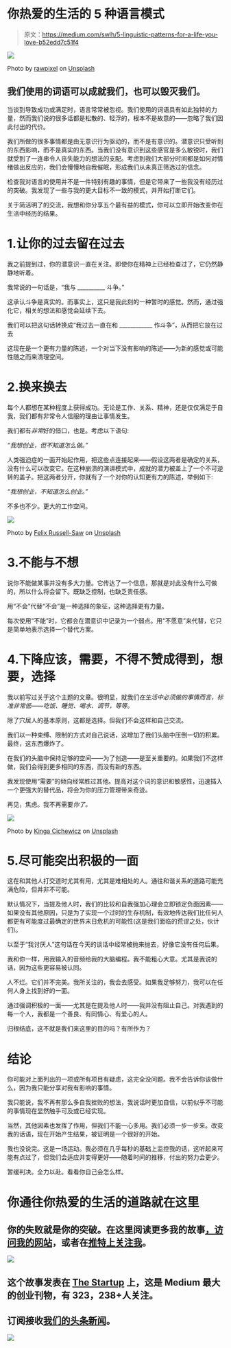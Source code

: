 # 你热爱的生活的 5 种语言模式

> 原文：<https://medium.com/swlh/5-linguistic-patterns-for-a-life-you-love-b52edd7c51f4>

![](img/34ff3efba5f7e673d7f833865ada977d.png)

Photo by [rawpixel](https://unsplash.com/@rawpixel?utm_source=medium&utm_medium=referral) on [Unsplash](https://unsplash.com?utm_source=medium&utm_medium=referral)

## 我们使用的词语可以成就我们，也可以毁灭我们。

当谈到导致成功或满足时，语言常常被忽视。我们使用的词语具有如此独特的力量，然而我们说的很多话都是松散的、轻浮的，根本不是故意的——忽略了我们因此付出的代价。

我们所做的很多事情都是由无意识行为驱动的，而不是有意识的。潜意识只受听到的东西影响，而不是真实的东西。当我们没有意识到这些感官是多么敏锐时，我们就受到了一连串令人丧失能力的想法的支配。考虑到我们大部分时间都是如何对情绪做出反应的，我们会慢慢地自我催眠，形成我们从未真正筛选过的信念。

检查我对语言的使用并不是一件特别有趣的事情，但是它带来了一些我没有经历过的突破。我发现了一些与我的更大目标不一致的模式，并开始打断它们。

关于简洁明了的交流，我想和你分享五个最有益的模式，你可以立即开始改变你在生活中经历的结果。

# 1.让你的过去留在过去

我之前提到过，你的潜意识一直在关注。即使你在精神上已经检查过了，它仍然静静地听着。

我常说的一句话是，“我与 __________ 斗争。”

这承认斗争是真实的。而事实上，这只是我此刻的一种暂时的感觉。然而，通过强化它，相关的想法和感觉会延续下去。

我们可以把这句话转换成“我过去一直在和 ____________ 作斗争”，从而把它放在过去

这现在是一个更有力量的陈述，一个对当下没有影响的陈述——为新的感觉或可能性随之而来清理空间。

# 2.换来换去

每个人都想在某种程度上获得成功。无论是工作、关系、精神，还是仅仅满足于自我，我们都有非常令人信服的理由让事情发生。

我们都有*非常*好的借口，也是。考虑以下语句:

*“我想创业，但不知道怎么做。”*

人类强迫症的一面开始起作用，把这些点连接起来——假设这两者是确定的关系，没有什么可以改变它。在这种崩溃的演讲模式中，成就的潜力被盖上了一个不可逆转的盖子。把这两者分开，你就有了一个对你的认知更有力的陈述，举例如下:

*“我想创业，不知道怎么创业。”*

不多也不少。更大的工作空间。

![](img/bb0b32c436f1cf369ff0901a99ab1c98.png)

Photo by [Felix Russell-Saw](https://unsplash.com/@frsphoto?utm_source=medium&utm_medium=referral) on [Unsplash](https://unsplash.com?utm_source=medium&utm_medium=referral)

# 3.不能与不想

说你不能做某事并没有多大力量。它传达了一个信息，那就是对此没有什么可做的，所以什么将会留下。既缺乏控制，也缺乏责任感。

用“不会”代替“不会”是一种选择的象征，这种选择更有力量。

每次使用“不能”时，它都会在潜意识中记录为一个弱点。用“不愿意”来代替，它只是简单地表示选择一个替代方案。

# 4.下降应该，需要，不得不赞成得到，想要，选择

我以前写过关于这个主题的文章。很明显，就我们*在生活中必须做的事情而言，标准非常低——吃饭、睡觉、喝水、调节，等等。*

除了穴居人的基本原则，这都是选择。但我们不会这样和自己交流。

我们以一种束缚、限制的方式对自己说话，这增加了我们头脑中压倒一切的积累。最终，这东西爆炸了。

在我们的头脑中保持足够的空间——为了创造——是至关重要的。如果我们不这样做，我们会得到更多相同的东西，而没有新的东西。

我发现使用“需要”的倾向经常胜过其他。提高对这个词的意识和敏感性，迅速插入一个更强大的替代品，将会为你的压力管理带来奇迹。

再见，焦虑。我不再需要*你了。*

![](img/c1a7985df570f07b59bedf02e0335fe0.png)

Photo by [Kinga Cichewicz](https://unsplash.com/@all_who_wander?utm_source=medium&utm_medium=referral) on [Unsplash](https://unsplash.com?utm_source=medium&utm_medium=referral)

# 5.尽可能突出积极的一面

这在和其他人打交道时尤其有用，尤其是难相处的人。通往和谐关系的道路可能充满危险，但并非不可能。

默认情况下，当提及他人时，我们的比较和自我强加心理会立即锁定负面因素——如果没有其他原因，只是为了实现一个过时的生存机制，有效地传达我们比任何人都更有可能度过最确定的世界末日危机的可能性(这是我们面临的荒谬之处，伙计们)。

以至于“我讨厌人”这句话在今天的谈话中经常被抛来抛去，好像它没有任何后果。

我和你一样，用我输入的音频给我的大脑编程。我不能粗心大意。尤其是我说的话，因为这些更容易被认同。

人不烂。它们并不完美。我所关注的，我会去感受。如果我足够努力，我可以在任何人身上找到好的一面。

通过强调积极的一面——尤其是在提及他人时——我并没有阻止自己。对我遇到的每一个人，我都是一个善良、有同情心、有爱心的人。

归根结底，这不就是我们来这里的目的吗？有所作为？

# 结论

你可能对上面列出的一项或所有项目有疑虑，这完全没问题。我不会告诉你该做什么，因为我只能分享对我有影响的事情。

我只能说，我不再有那么多自我挫败的想法，我说话时更加自信，以前似乎不可能的事情现在显然触手可及或已经实现。

当然，其他因素也发挥了作用，但我们不能一心多用。我们必须一步一步来。改变我的话语，现在开始产生结果，被证明是一个很好的开始。

我也没说完。这是一场运动。我必须在几乎每秒的基础上监控我的话，这听起来可能有点过了，但我们会适应并变得更好——随着时间的推移，付出的努力会更少。

暂缓判决。全力以赴。看看你自己会怎么样。

# 你通往你热爱的生活的道路就在这里

## 你的失败就是你的突破。在这里阅读更多我的故事[，访问我的](/@DanielJWhalen)[网站](http://www.danieljwhalen.com)，或者在[推特上关注我](https://mobile.twitter.com/DanielJWhalen)。

[![](img/308a8d84fb9b2fab43d66c117fcc4bb4.png)](https://medium.com/swlh)

## 这个故事发表在 [The Startup](https://medium.com/swlh) 上，这是 Medium 最大的创业刊物，有 323，238+人关注。

## 订阅接收[我们的头条新闻](http://growthsupply.com/the-startup-newsletter/)。

[![](img/b0164736ea17a63403e660de5dedf91a.png)](https://medium.com/swlh)